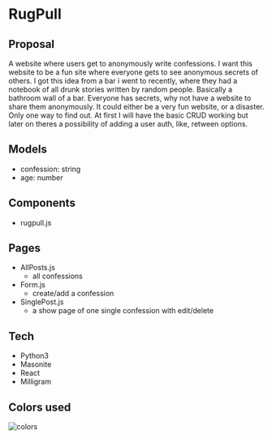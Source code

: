# RugPull

## Proposal

A website where users get to anonymously write confessions. I want this website to be a fun site where everyone gets to see anonymous secrets of others. I got this idea from a bar i went to recently, where they had a notebook of all drunk stories written by random people. Basically a bathroom wall of a bar. Everyone has secrets, why not have a website to share them anonymously. It could either be a very fun website, or a disaster. Only one way to find out. At first I will have the basic CRUD working but later on theres a possibility of adding a user auth, like, retween options.

## Models

- confession: string
- age: number

## Components

- rugpull.js

## Pages

- AllPosts.js
  - all confessions
- Form.js
  - create/add a confession
- SinglePost.js
  - a show page of one single confession with edit/delete

## Tech

- Python3
- Masonite
- React
- Milligram

## Colors used

![colors](colors.png)
